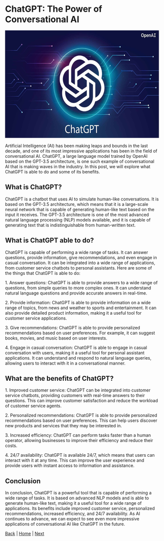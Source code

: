 # ChatGPT: The Power of Conversational AI

<img src="chat.jpg" style="width:6.5in;height:3.65625in" />

Artificial Intelligence (AI) has been making leaps and bounds in the
last decade, and one of its most impressive applications has been in the
field of conversational AI. ChatGPT, a large language model trained by
OpenAI based on the GPT-3.5 architecture, is one such example of
conversational AI that is making waves in the industry. In this post, we
will explore what ChatGPT is able to do and some of its benefits.

## What is ChatGPT?

ChatGPT is a chatbot that uses AI to simulate human-like conversations.
It is based on the GPT-3.5 architecture, which means that it is a
large-scale neural network that is capable of generating human-like text
based on the input it receives. The GPT-3.5 architecture is one of the
most advanced natural language processing (NLP) models available, and it
is capable of generating text that is indistinguishable from
human-written text.

## What is ChatGPT able to do?

ChatGPT is capable of performing a wide range of tasks. It can answer
questions, provide information, give recommendations, and even engage in
casual conversation. It can be integrated into a wide range of
applications, from customer service chatbots to personal assistants.
Here are some of the things that ChatGPT is able to do:

1\. Answer questions: ChatGPT is able to provide answers to a wide range
of questions, from simple queries to more complex ones. It can
understand natural language questions and provide accurate answers in
real-time.

2\. Provide information: ChatGPT is able to provide information on a
wide range of topics, from news and weather to sports and entertainment.
It can also provide detailed product information, making it a useful
tool for customer service applications.

3\. Give recommendations: ChatGPT is able to provide personalized
recommendations based on user preferences. For example, it can suggest
books, movies, and music based on user interests.

4\. Engage in casual conversation: ChatGPT is able to engage in casual
conversation with users, making it a useful tool for personal assistant
applications. It can understand and respond to natural language queries,
allowing users to interact with it in a conversational manner.

## What are the benefits of ChatGPT?

1\. Improved customer service: ChatGPT can be integrated into customer
service chatbots, providing customers with real-time answers to their
questions. This can improve customer satisfaction and reduce the
workload of customer service agents.

2\. Personalized recommendations: ChatGPT is able to provide
personalized recommendations based on user preferences. This can help
users discover new products and services that they may be interested in.

3\. Increased efficiency: ChatGPT can perform tasks faster than a human
operator, allowing businesses to improve their efficiency and reduce
their costs.

4\. 24/7 availability: ChatGPT is available 24/7, which means that users
can interact with it at any time. This can improve the user experience
and provide users with instant access to information and assistance.

## Conclusion

In conclusion, ChatGPT is a powerful tool that is capable of performing
a wide range of tasks. It is based on advanced NLP models and is able to
generate human-like text, making it a useful tool for a wide range of
applications. Its benefits include improved customer service,
personalized recommendations, increased efficiency, and 24/7
availability. As AI continues to advance, we can expect to see even more
impressive applications of conversational AI like ChatGPT in the future.

[Back](/AIARTdoc.md)   |   [Home](/index.md)   |   [Next](/)
